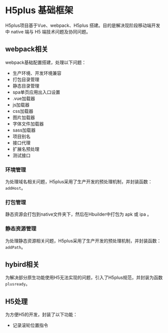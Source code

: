 # H5plus 基础框架

H5plus项目基于Vue、webpack、H5plus 搭建。目的是解决现阶段移动端开发中 native 端与 H5 端技术问题及协同问题。

## webpack相关

webpack基础配置搭建，处理以下问题：

- 生产环境、开发环境兼容
- 打包目录管理
- 静态目录管理
- spa单页应用出入口设置
- .vue加载器
- js加载器
- css加载器
- 图片加载器
- 字体文件加载器
- sass加载器
- 项目别名
- 接口代理
- 扩展名预处理
- 测试接口

### 环境管理

为处理域名相关问题，H5plus采用了生产开发的预处理机制，并封装函数：`addHost`。

### 打包管理

静态资源会打包到native文件夹下，然后在Hbuilder中打包为 apk 或 ipa 。

### 静态资源管理

为处理静态资源相关问题，H5plus采用了生产开发的预处理机制，并封装函数：`addPath`。

## hybird相关

为解决部分原生功能使用H5无法实现的问题，引入了H5plus规范，并封装为函数 `plusready`。

## H5处理

为方便H5的开发，封装了以下功能：

- 记录滚轮位置指令